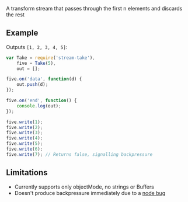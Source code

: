 A transform stream that passes through the first n elements and discards the rest

## Example

Outputs `[1, 2, 3, 4, 5]`:

```js
var Take = require('stream-take'),
    five = Take(5),
    out = [];

five.on('data', function(d) {
    out.push(d);
});

five.on('end', function() {
    console.log(out);
});

five.write(1);
five.write(2);
five.write(3);
five.write(4);
five.write(5);
five.write(6);
five.write(7); // Returns false, signalling backpressure
```

## Limitations

* Currently supports only objectMode, no strings or Buffers
* Doesn't produce backpressure immediately due to a [node bug](https://github.com/joyent/node/issues/7364)
